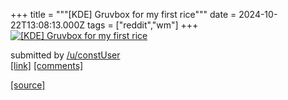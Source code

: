 +++
title = """[KDE] Gruvbox for my first rice"""
date = 2024-10-22T13:08:13.000Z
tags = ["reddit","wm"]
+++
[![[KDE] Gruvbox for my first rice ](https://b.thumbs.redditmedia.com/RSCk_Dpj16gEfqu0IqjdEuGRDly1MXTGg5t5KuRQfuE.jpg "[KDE] Gruvbox for my first rice ")](https://www.reddit.com/r/unixporn/comments/1g9hpnr/kde_gruvbox_for_my_first_rice/)

submitted by [/u/constUser](https://www.reddit.com/user/constUser)  
[\[link\]](https://www.reddit.com/gallery/1g9hpnr) [\[comments\]](https://www.reddit.com/r/unixporn/comments/1g9hpnr/kde_gruvbox_for_my_first_rice/)

[[source]](https://www.reddit.com/r/unixporn/comments/1g9hpnr/kde_gruvbox_for_my_first_rice/)
